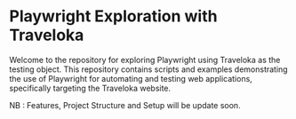 # Playwright Exploration with Traveloka

Welcome to the repository for exploring Playwright using Traveloka as the testing object. This repository contains scripts and examples demonstrating the use of Playwright for automating and testing web applications, specifically targeting the Traveloka website.

NB : Features, Project Structure and Setup will be update soon.
